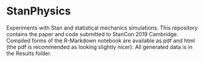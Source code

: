 # StanPhysics
Experiments with Stan and statistical mechanics simulations. This repository contains the paper and code submitted to StanCon 2019 Cambridge. Compiled forms of the R-Markdown notebook are available as pdf and html (the pdf is recommended as looking slightly nicer). All generated data is in the Results folder.
